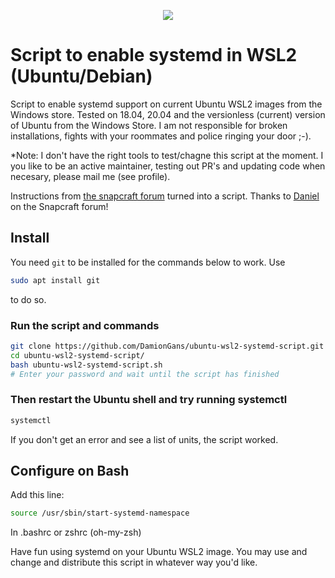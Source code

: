 <p align="center">
  <a href="https://www.instagram.com/devfullcycle/" target="blank"><img src="https://fullcycle.com.br/wp-content/themes/fullcycle-blog/application/img/logo-fullcycle.png"/></a>
</p>

# Script to enable systemd in WSL2 (Ubuntu/Debian)

Script to enable systemd support on current Ubuntu WSL2 images from the Windows store. 
Tested on 18.04, 20.04 and the versionless (current) version of Ubuntu from the Windows Store.
I am not responsible for broken installations, fights with your roommates and police ringing your door ;-).

*Note: I don't have the right tools to test/chagne this script at the moment. I you like to be an active maintainer, testing out PR's and updating code when necesary, please mail me (see profile). 

Instructions from [the snapcraft forum](https://forum.snapcraft.io/t/running-snaps-on-wsl2-insiders-only-for-now/13033) turned into a script. Thanks to [Daniel](https://forum.snapcraft.io/u/daniel) on the Snapcraft forum! 

## Install
You need ```git``` to be installed for the commands below to work. Use
```sh
sudo apt install git
```
to do so.
### Run the script and commands
```sh
git clone https://github.com/DamionGans/ubuntu-wsl2-systemd-script.git
cd ubuntu-wsl2-systemd-script/
bash ubuntu-wsl2-systemd-script.sh
# Enter your password and wait until the script has finished
```
### Then restart the Ubuntu shell and try running systemctl
```sh
systemctl
```
If you don't get an error and see a list of units, the script worked.

## Configure on Bash

Add this line:
```sh
source /usr/sbin/start-systemd-namespace
```
In .bashrc or zshrc (oh-my-zsh)

Have fun using systemd on your Ubuntu WSL2 image. You may use and change and distribute this script in whatever way you'd like. 
